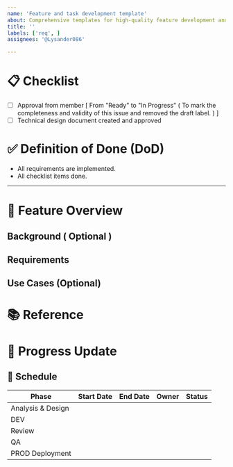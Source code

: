 ```yaml
---
name: 'Feature and task development template'
about: Comprehensive templates for high-quality feature development and code delivery
title: ''
labels: ['req', ]
assignees: '@Lysander086'

---
```

# 📋 Checklist
- [ ] Approval from member [ From "Ready" to "In Progress" ( To mark the completeness and validity of this issue and removed the draft label. ) ]
- [ ] Technical design document created and approved  
 
# ✅ Definition of Done (DoD)
- All requirements are implemented.
- All checklist items done. 
--- 

# 🎯 Feature Overview
## Background ( Optional )
<!-- Clearly describe the business value of why this feature is needed -->

## Requirements     


## Use Cases (Optional)
<!-- Describe key user stories and scenarios -->


# 📚 Reference
<!-- Reference documents, reference materials, external resources -->

# 📝 Progress Update

## 📅 Schedule

| Phase             | Start Date | End Date | Owner | Status |
|-------------------|------------|----------|-------|--------|
| Analysis & Design |            |          |       |        |
| DEV               |            |          |       |        |
| Review            |            |          |       |        |
| QA                |            |          |       |        |
| PROD Deployment   |            |          |       |        |
